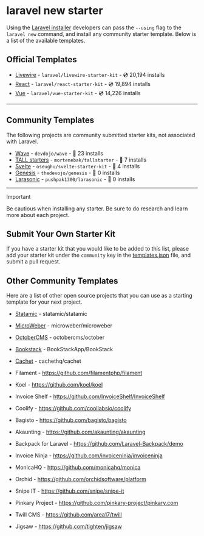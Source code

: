# laravel new starter

Using the [Laravel installer](https://laravel.com/docs/installation#installing-php) developers can pass the `--using` flag to the `laravel new` command, and install any community starter template. Below is a list of the available templates.

## Official Templates

- [Livewire](https://github.com/laravel/livewire-starter-kit) - `laravel/livewire-starter-kit` - 💿 20,194 installs
- [React](https://github.com/laravel/react-starter-kit) - `laravel/react-starter-kit` - 💿 19,894 installs
- [Vue](https://github.com/laravel/vue-starter-kit) - `laravel/vue-starter-kit` - 💿 14,226 installs

---

## Community Templates

The following projects are community submitted starter kits, not associated with Laravel.

- [Wave](https://github.com/devdojo/wave) - `devdojo/wave` - 💾 23 installs
- [TALL starters](https://github.com/mortenebak/tallstarter) - `mortenebak/tallstarter` - 💾 7 installs
- [Svelte](https://github.com/oseughu/svelte-starter-kit) - `oseughu/svelte-starter-kit` - 💾 4 installs
- [Genesis](https://github.com/thedevojo/genesis) - `thedevojo/genesis` - 💾 0 installs
- [Larasonic](https://github.com/pushpak1300/larasonic) - `pushpak1300/larasonic` - 💾 0 installs

---

> [!IMPORTANT]
> Be cautious when installing any starter. Be sure to do research and learn more about each project.

## Submit Your Own Starter Kit

If you have a starter kit that you would like to be added to this list, please add your starter kit under the `community` key in the [templates.json](templates.json) file, and submit a pull request.

## Other Community Templates

Here are a list of other open source projects that you can use as a starting template for your next project.

- [Statamic](https://github.com/statamic/statamic) - statamic/statamic
- [MicroWeber](https://github.com/microweber/microweber) - microweber/microweber
- [OctoberCMS](https://github.com/octobercms/october) - octobercms/october
- [Bookstack](https://github.com/BookStackApp/BookStack) - BookStackApp/BookStack
- [Cachet](https://github.com/cachethq/cachet) - cachethq/cachet
  
- Filament - https://github.com/filamentphp/filament
- Koel - https://github.com/koel/koel
- Invoice Shelf - https://github.com/InvoiceShelf/InvoiceShelf
- Coolify - https://github.com/coollabsio/coolify
- Bagisto - https://github.com/bagisto/bagisto
- Akaunting - https://github.com/akaunting/akaunting
- Backpack for Laravel - https://github.com/Laravel-Backpack/demo
- Invoice Ninja - https://github.com/invoiceninja/invoiceninja
- MonicaHQ - https://github.com/monicahq/monica
- Orchid - https://github.com/orchidsoftware/platform
- Snipe IT - https://github.com/snipe/snipe-it
- Pinkary Project - https://github.com/pinkary-project/pinkary.com
- Twill CMS - https://github.com/area17/twill
- Jigsaw - https://github.com/tighten/jigsaw